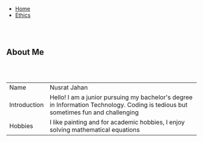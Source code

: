<!DOCTYPE html>
<html> 
    <!DOCTYPE html>
<html>
    <link rel="stylesheet" href="style.css"> 
    <div class="content">  
    <nav class="navbar">
        <ul>
            <li> <a href="myself.html"> Home </a> </li>
            <li> <a href="ethics.html"> Ethics </a></li>

   </ul> 

 </nav>
    <br> <br>
    <body> 
        <h2> About Me </h2>
        <br> <br>
    <table>
        <tr>
            <td> Name </td>
            <td> Nusrat Jahan </td>
        </tr>
        <tr>
            <td> Introduction </td>
            <td> Hello! I am a junior pursuing my bachelor's degree in Information Technology. Coding is tedious but sometimes fun and challenging</td>
        </tr>
        <tr>
            <td> Hobbies </td>
            <td> I like painting and for academic hobbies, I enjoy solving mathematical equations </td>
        </tr>
    </table>
    </body>
</div>
</html>  
